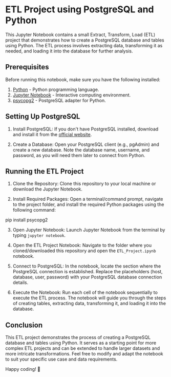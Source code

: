 # ETL Project using PostgreSQL and Python

This Jupyter Notebook contains a small Extract, Transform, Load (ETL) project that demonstrates how to create a PostgreSQL database and tables using Python. The ETL process involves extracting data, transforming it as needed, and loading it into the database for further analysis.

## Prerequisites

Before running this notebook, make sure you have the following installed:

1. [Python](https://www.python.org/downloads/) - Python programming language.
2. [Jupyter Notebook](https://jupyter.org/install) - Interactive computing environment.
3. [psycopg2](https://pypi.org/project/psycopg2/) - PostgreSQL adapter for Python.

## Setting Up PostgreSQL

1. Install PostgreSQL: If you don't have PostgreSQL installed, download and install it from the [official website](https://www.postgresql.org/download/).

2. Create a Database: Open your PostgreSQL client (e.g., pgAdmin) and create a new database. Note the database name, username, and password, as you will need them later to connect from Python.

## Running the ETL Project

1. Clone the Repository: Clone this repository to your local machine or download the Jupyter Notebook.

2. Install Required Packages: Open a terminal/command prompt, navigate to the project folder, and install the required Python packages using the following command:
   
pip install psycopg2


3. Open Jupyter Notebook: Launch Jupyter Notebook from the terminal by typing `jupyter notebook`.

4. Open the ETL Project Notebook: Navigate to the folder where you cloned/downloaded this repository and open the `ETL_Project.ipynb` notebook.

5. Connect to PostgreSQL: In the notebook, locate the section where the PostgreSQL connection is established. Replace the placeholders (host, database, user, password) with your PostgreSQL database connection details.

6. Execute the Notebook: Run each cell of the notebook sequentially to execute the ETL process. The notebook will guide you through the steps of creating tables, extracting data, transforming it, and loading it into the database.

## Conclusion

This ETL project demonstrates the process of creating a PostgreSQL database and tables using Python. It serves as a starting point for more complex ETL projects and can be extended to handle larger datasets and more intricate transformations. Feel free to modify and adapt the notebook to suit your specific use case and data requirements.

Happy coding! 🚀
